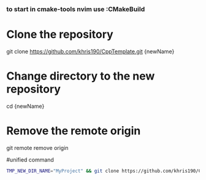 ### to start in cmake-tools nvim use :CMakeBuild

# Clone the repository
git clone https://github.com/khris190/CppTemplate.git {newName}

# Change directory to the new repository
cd {newName}

# Remove the remote origin
git remote remove origin

#unified command
```bash
TMP_NEW_DIR_NAME="MyProject" && git clone https://github.com/khris190/CppTemplate.git "$TMP_NEW_DIR_NAME" && cd "$TMP_NEW_DIR_NAME" && git remote remove origin
```
